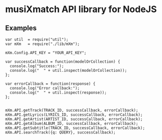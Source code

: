 # musiXmatch API library for NodeJS

## Examples

    var util  = require("util");
    var mXm   = require("./lib/mXm");
    
    mXm.Config.API_KEY = "YOUR_API_KEY";

    var successCallback = function(modelOrCollection) {
      console.log("Success:");
      console.log("  " + util.inspect(modelOrCollection));
    };

    var errorCallback = function(response) {
      console.log("Error callback:");
      console.log("  " + util.inspect(response));
    };


    mXm.API.getTrack(TRACK_ID, successCallback, errorCallback);
    mXm.API.getLyrics(LYRICS_ID, successCallback, errorCallback);
    mXm.API.getArtist(ARTIST_ID, successCallback, errorCallback);
    mXm.API.getAlbum(ALBUM_ID, successCallback, errorCallback);
    mXm.API.getSubtitle(TRACK_ID, successCallback, errorCallback);
    mXm.API.searchTrack({q: QUERY}, successCallback);
